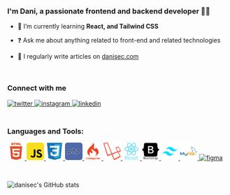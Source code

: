 ### <div>I'm Dani, a passionate frontend and backend developer 👨‍💻</div>  
  
  
- 🌱 I’m currently learning **React, and Tailwind CSS**
  

- ❓ Ask me about anything related to front-end and related technologies  
  

- 📝 I regularly write articles on [danisec.com](https://danisec.com)  

<br />

### Connect with me  

<div>

<a href="https://twitter.com/jsfloat" target="_blank">
<img src=https://img.shields.io/badge/twitter-%2300acee.svg?&style=for-the-badge&logo=twitter&logoColor=white alt=twitter style="margin-bottom: 5px;" />
</a>

<a href="https://instagram.com/dann.dev" target="_blank">
<img src=https://img.shields.io/badge/instagram-%23000000.svg?&style=for-the-badge&logo=instagram&logoColor=white alt=instagram style="margin-bottom: 5px;" />
</a>  

<a href="https://linkedin.com/in/dani-aprilyanto-278258130/" target="_blank">
<img src=https://img.shields.io/badge/linkedin-%231E77B5.svg?&style=for-the-badge&logo=linkedin&logoColor=white alt=linkedin style="margin-bottom: 5px;" />
</a>

</div>  

<br/>  

### Languages and Tools:

<a href="https://www.w3.org/html/" target="_blank" rel="noreferrer"> <img src="icon/html5.svg" alt="html5" width="40" height="40"/> </a> <a href="https://developer.mozilla.org/en-US/docs/Web/JavaScript" target="_blank" rel="noreferrer"> <img src="icon/javascript.svg" alt="javascript" width="40" height="40"/> </a> <a href="https://www.w3schools.com/css/" target="_blank" rel="noreferrer"> <img src="icon/css3.svg" alt="css3" width="40" height="40"/> </a> <a href="https://www.php.net" target="_blank" rel="noreferrer"> <img src="icon/php.svg" alt="php" width="40" height="40"/> </a> <a href="https://codeigniter.com" target="_blank" rel="noreferrer"> <img src="icon/codeigniter.svg" alt="codeigniter" width="40" height="40"/> </a>  <a href="https://laravel.com/" target="_blank" rel="noreferrer"> <img src="icon/laravel.svg" alt="laravel" width="40" height="40"/> </a> <a href="https://reactjs.org/" target="_blank" rel="noreferrer"> <img src="https://raw.githubusercontent.com/devicons/devicon/master/icons/react/react-original-wordmark.svg" alt="reactjs" width="40" height="40"/> </a> <a href="https://getbootstrap.com" target="_blank" rel="noreferrer"> <img src="https://raw.githubusercontent.com/devicons/devicon/master/icons/bootstrap/bootstrap-plain-wordmark.svg" alt="bootstrap" width="40" height="40"/> </a> <a href="https://tailwindcss.com/" target="_blank" rel="noreferrer"> <img src="icon/tailwind.svg" alt="tailwind" width="40" height="40"/> </a> <a href="https://www.mysql.com/" target="_blank" rel="noreferrer"> <img src="https://raw.githubusercontent.com/devicons/devicon/master/icons/mysql/mysql-original-wordmark.svg" alt="mysql" width="40" height="40"/> </a> <a href="https://www.figma.com/" target="_blank" rel="noreferrer"> <img src="https://www.vectorlogo.zone/logos/figma/figma-icon.svg" alt="figma" width="40" height="40"/> </a></p>

<br />

<div>
  
![danisec's GitHub stats](https://github-readme-stats.vercel.app/api?username=danisec&show_icons=true)
  
</div>
